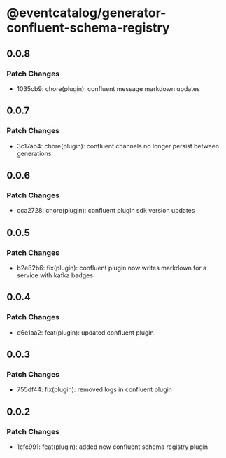 # @eventcatalog/generator-confluent-schema-registry

## 0.0.8

### Patch Changes

- 1035cb9: chore(plugin): confluent message markdown updates

## 0.0.7

### Patch Changes

- 3c17ab4: chore(plugin): confluent channels no longer persist between generations

## 0.0.6

### Patch Changes

- cca2728: chore(plugin): confluent plugin sdk version updates

## 0.0.5

### Patch Changes

- b2e82b6: fix(plugin): confluent plugin now writes markdown for a service with kafka badges

## 0.0.4

### Patch Changes

- d6e1aa2: feat(plugin): updated confluent plugin

## 0.0.3

### Patch Changes

- 755df44: fix(plugin): removed logs in confluent plugin

## 0.0.2

### Patch Changes

- 1cfc991: feat(plugin): added new confluent schema registry plugin
